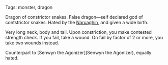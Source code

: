 Tags: monster, dragon

Dragon of constrictor snakes. False dragon—self declared god of contstrictor snakes. Hated by the [Naruaghin](Naruaghin), and given a wide birth.

Very long neck, body and tail. Upon constriction, you make contested strength check. If you fail, take a wound. On fail by factor of 2 or more, you take two wounds instead. 

Counterpart to [Senwyn the Agonizer](Senwyn the Agonizer), equally hated.